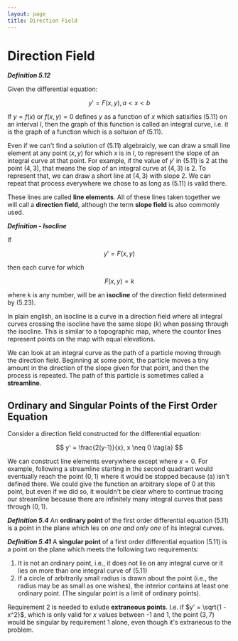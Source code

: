 ```yaml
---
layout: page
title: Direction Field
---
```


# Direction Field

***Definition 5.12*** 

Given the differential equation:

$$ y' = F(x,y), a < x < b \tag{5.11} $$

If $y=f(x)$ or $f(x,y) =0$ defines $y$ as a function of $x$ which satisifies (5.11) on an interval $I$, then the graph of this function is called an integral curve, i.e. it is the graph of a function which is a soltuion of (5.11).

Even if we can't find a solution of (5.11) algebraicly, we can draw a small line element at any point $(x,y)$ for which $x$ is in $I$, to represent the slope of an integral curve at that point. For example, if the value of $y'$ in (5.11) is $2$ at the point $(4,3)$, that means the slop of an integral curve at $(4,3)$ is $2$. To represent that, we can draw a short line at $(4,3)$ with slope $2$. We can repeat that process everywhere we chose to as long as (5.11) is valid there.

These lines are called **line elements**. All of these lines taken together we will call a **direction field**, although the term **slope field** is also commonly used.

***Definition - Isocline***

If

$$ y' = F(x,y) \tag{5.23} $$

then each curve for which 

$$ F(x,y) = k \tag{5.24} $$

where k is any number, will be an **isocline** of the direction field determined by (5.23). 

In plain english, an isocline is a curve in a direction field where all integral curves crossing the isocline have the same slope ($k$) when passing through the isocline. This is similar to a topographic map, where the countor lines represent points on the map with equal elevations.

We can look at an integral curve as the path of a particle moving through the direction field. Beginning at some point, the particle moves a tiny amount in the direction of the slope given for that point, and then the process is repeated. The path of this particle is sometimes called a **streamline**.

## Ordinary and Singular Points of the First Order Equation 

Consider a direction field constructed for the differential equation:

$$ y' = \frac{2(y-1)}{x}, x \neq 0 \tag{a} $$

We can construct line elements everywhere except where $x = 0$. For example, following a streamline starting in the second quadrant would eventually reach the point $(0,1)$ where it would be stopped because (a) isn't defined there. We could give the function an arbitrary slope of 0 at this point, but even if we did so, it wouldn't be clear where to continue tracing our streamline because there are infinitely many integral curves that pass through $(0,1)$. 

***Definition 5.4*** An **ordinary point** of the first order differential equation (5.11) is a point in the plane which les on *one and only one* of its integral curves.

***Definition 5.41*** A **singular point** of a first order differential equation (5.11) is a point on the plane which meets the following two requirements:

1. It is not an ordinary point, i.e., it does not lie on any integral curve or it lies on more than one integral curve of (5.11)
2. If a circle of arbitrarily small radius is drawn about the point (i.e., the radius may be as small as one wishes), the interior contains at least one ordinary point. (The singular point is a limit of ordinary points).

Requirement 2 is needed to exlude **extraneous points**. I.e. if $y' = \sqrt{1 -x^2}$, which is only valid for $x$ values between -1 and 1, the point $(3,7)$ would be singular by requirement 1 alone, even though it's extraneous to the problem.

